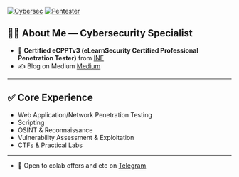 [![Cybersec](https://img.shields.io/badge/Cybersec-🔐-blueviolet.svg?style=for-the-badge&logo=hackthebox&logoColor=white)](https://www.google.com/search?q=cybersecurity)
[![Pentester](https://img.shields.io/badge/Pentester-💻-black.svg?style=for-the-badge&logo=exploitdb&logoColor=white)](https://www.google.com/search?q=pentesting)


## 👨‍💻 About Me — Cybersecurity Specialist

- 🎯 **Certified eCPPTv3 (eLearnSecurity Certified Professional Penetration Tester)** from [INE](https://ine.com)
- ✍️ Blog on Medium [Medium](https://medium.com/@RichardAlmeyda)


---

## ✅ Core Experience  
-  Web Application/Network Penetration Testing
-  Scripting
-  OSINT & Reconnaissance
-  Vulnerability Assessment & Exploitation
-  CTFs & Practical Labs

---

- 💬 Open to colab offers and etc on [Telegram](https://t.me/RichardAlmeyda)




